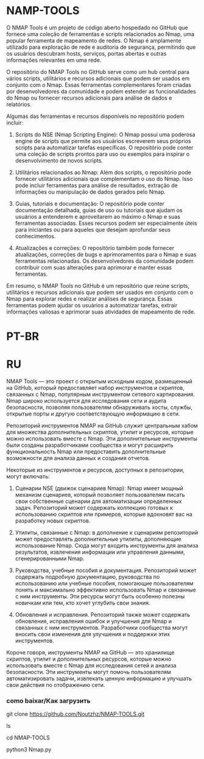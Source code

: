 NAMP-TOOLS
=========================================================================================================================================

O NMAP Tools é um projeto de código aberto hospedado no GitHub que fornece uma coleção de ferramentas e scripts relacionados ao Nmap, uma popular ferramenta de mapeamento de redes. O Nmap é amplamente utilizado para exploração de rede e auditoria de segurança, permitindo que os usuários descubram hosts, serviços, portas abertas e outras informações relevantes em uma rede.

O repositório do NMAP Tools no GitHub serve como um hub central para vários scripts, utilitários e recursos adicionais que podem ser usados em conjunto com o Nmap. Essas ferramentas complementares foram criadas por desenvolvedores da comunidade e podem estender as funcionalidades do Nmap ou fornecer recursos adicionais para análise de dados e relatórios.

Algumas das ferramentas e recursos disponíveis no repositório podem incluir:

1. Scripts do NSE (Nmap Scripting Engine): O Nmap possui uma poderosa engine de scripts que permite aos usuários escreverem seus próprios scripts para automatizar tarefas específicas. O repositório pode conter uma coleção de scripts prontos para uso ou exemplos para inspirar o desenvolvimento de novos scripts.

2. Utilitários relacionados ao Nmap: Além dos scripts, o repositório pode fornecer utilitários adicionais que complementam o uso do Nmap. Isso pode incluir ferramentas para análise de resultados, extração de informações ou manipulação de dados gerados pelo Nmap.

3. Guias, tutoriais e documentação: O repositório pode conter documentação detalhada, guias de uso ou tutoriais que ajudam os usuários a entenderem e aproveitarem ao máximo o Nmap e suas ferramentas associadas. Esses recursos podem ser especialmente úteis para iniciantes ou para aqueles que desejam aprofundar seus conhecimentos.

4. Atualizações e correções: O repositório também pode fornecer atualizações, correções de bugs e aprimoramentos para o Nmap e suas ferramentas relacionadas. Os desenvolvedores da comunidade podem contribuir com suas alterações para aprimorar e manter essas ferramentas.

Em resumo, o NMAP Tools no GitHub é um repositório que reúne scripts, utilitários e recursos adicionais que podem ser usados em conjunto com o Nmap para explorar redes e realizar análises de segurança. Essas ferramentas podem ajudar os usuários a automatizar tarefas,
extrair informações valiosas e aprimorar suas atividades de mapeamento de rede.

PT-BR
=========================================================================================================================================
RU
=========================================================================================================================================

NMAP Tools — это проект с открытым исходным кодом, размещенный на GitHub, который предоставляет набор инструментов и скриптов, связанных с Nmap, популярным инструментом сетевого картирования. Nmap широко используется для исследования сети и аудита безопасности, позволяя пользователям обнаруживать хосты, службы, открытые порты и другую соответствующую информацию в сети.

Репозиторий инструментов NMAP на GitHub служит центральным хабом для множества дополнительных скриптов, утилит и ресурсов, которые можно использовать вместе с Nmap. Эти дополнительные инструменты были созданы разработчиками сообщества и могут расширить функциональность Nmap или предоставить дополнительные возможности для анализа данных и создания отчетов.

Некоторые из инструментов и ресурсов, доступных в репозитории, могут включать:

1. Сценарии NSE (движок сценариев Nmap): Nmap имеет мощный механизм сценариев, который позволяет пользователям писать свои собственные сценарии для автоматизации определенных задач. Репозиторий может содержать коллекцию готовых к использованию скриптов или примеров, которые вдохновят вас на разработку новых скриптов.

2. Утилиты, связанные с Nmap: в дополнение к сценариям репозиторий может предоставлять дополнительные утилиты, дополняющие использование Nmap. Сюда могут входить инструменты для анализа результатов, извлечения информации или управления данными, сгенерированными Nmap.

3. Руководства, учебные пособия и документация. Репозиторий может содержать подробную документацию, руководства по использованию или учебные пособия, помогающие пользователям понять и максимально эффективно использовать Nmap и связанные с ним инструменты. Эти ресурсы могут быть особенно полезны новичкам или тем, кто хочет углубить свои знания.

4. Обновления и исправления. Репозиторий также может содержать обновления, исправления ошибок и улучшения для Nmap и связанных с ним инструментов. Разработчики сообщества могут вносить свои изменения для улучшения и поддержки этих инструментов.

Короче говоря, инструменты NMAP на GitHub — это хранилище скриптов, утилит и дополнительных ресурсов, которые можно использовать вместе с Nmap для исследования сетей и анализа безопасности. Эти инструменты могут помочь пользователям автоматизировать задачи, извлекать ценную информацию и улучшать свои действия по отображению сети.

### como baixar/Как загрузить

git clone https://github.com/Noutzhz/NMAP-TOOLS.git

ls

cd NMAP-TOOLS

python3 Nmap.py
